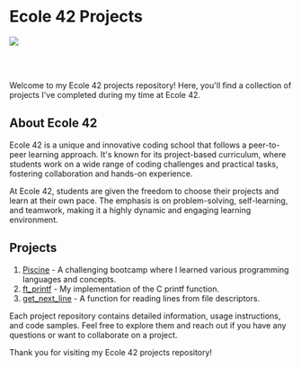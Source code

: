 # Ecole 42 Projects
<img src= "https://github.com/semereab-merry/semereab-merry/assets/59441158/05e2ae47-62bb-4bb0-a294-078f31b6cf4a" >

<br></br>

Welcome to my Ecole 42 projects repository! Here, you'll find a collection of projects I've completed during my time at Ecole 42.

## About Ecole 42

Ecole 42 is a unique and innovative coding school that follows a peer-to-peer learning approach. It's known for its project-based curriculum, where students work on a wide range of coding challenges and practical tasks, fostering collaboration and hands-on experience.

At Ecole 42, students are given the freedom to choose their projects and learn at their own pace. The emphasis is on problem-solving, self-learning, and teamwork, making it a highly dynamic and engaging learning environment.

## Projects

1. [Piscine](https://github.com/semereab-merry/42-piscine) - A challenging bootcamp where I learned various programming languages and concepts.
2. [ft_printf](https://github.com/semereab-merry/42-ft_printf) - My implementation of the C printf function.
3. [get_next_line](https://github.com/semereab-merry/42-get_next_line) - A function for reading lines from file descriptors.

Each project repository contains detailed information, usage instructions, and code samples. Feel free to explore them and reach out if you have any questions or want to collaborate on a project.

Thank you for visiting my Ecole 42 projects repository!
